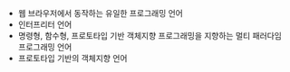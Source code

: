 - 웹 브라우저에서 동작하는 유일한 프로그래밍 언어
- 인터프리터 언어
- 명령형, 함수형, 프로토타입 기반 객체지향 프로그래밍을 지향하는 멀티 패러다임 프로그래밍 언어
- 프로토타입 기반의 객체지향 언어
